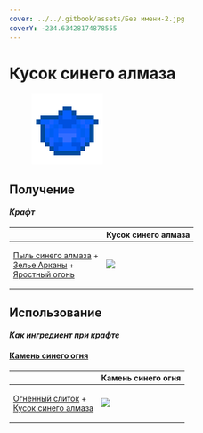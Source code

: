 ```yaml
---
cover: ../../.gitbook/assets/Без имени-2.jpg
coverY: -234.63428174878555
---
```


# Кусок синего алмаза

<figure><img src="../../.gitbook/assets/blue_diamond_chunk_128.png" alt=""><figcaption></figcaption></figure>

## Получение

#### _Крафт_

|                                                                                                                                                      |  Кусок синего алмаза                                |
| ---------------------------------------------------------------------------------------------------------------------------------------------------- | --------------------------------------------------- |
| <p><a href="high.md">Пыль синего алмаза</a> +<br><a href="weak_arcana_potion.md">Зелье Арканы</a> +<br><a href="fury_fire.md">Яростный огонь</a></p> | ![](../../.gitbook/assets/blue\_diamond\_chunk.png) |

## Использование

#### _Как ингредиент при крафте_

#### [Камень синего огня](bluefire_stone.md)

|                                                                                                                    |  Камень синего огня                            |
| ------------------------------------------------------------------------------------------------------------------ | ---------------------------------------------- |
| <p><a href="fireite_ingot.md">Огненный слиток</a> +<br><a href="blue_diamond_chunk.md">Кусок синего алмаза</a></p> | ![](../../.gitbook/assets/bluefire\_stone.png) |

